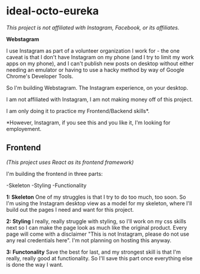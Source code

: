 # ideal-octo-eureka
*This project is not affiliated with Instagram, Facebook, or its affiliates.*

**Webstagram**

I use Instagram as part of a volunteer organization I work for - the one caveat is that I
don't have Instagram on my phone (and I try to limit my work apps on my phone), and I can't
publish new posts on desktop without either needing an emulator or having to use a hacky method
by way of Google Chrome's Developer Tools.

So I'm building Webstagram. The Instagram experience, on your desktop.

I am not affiliated with Instagram, I am not making money off of this project.

I am only doing it to practice my Frontend/Backend skills*.

*However, Instagram, if you see this and you like it, I'm looking for employement. 

## Frontend

_(This project uses React as its frontend framework)_

I'm building the frontend in three parts:

-Skeleton
-Styling
-Functionality

**1: Skeleton**
One of my struggles is that I try to do too much, too soon. So I'm using the Instagram desktop view
as a model for my skeleton, where I'll build out the pages I need and want for this project.

**2: Styling**
I really, really struggle with styling, so I'll work on my css skills next so I can make the page look as much like the original product. Every page will come with a disclaimer "This is not Instagram, please do not use any real credentials here". I'm not planning on hosting this anyway.

**3: Functonality**
Save the best for last, and my strongest skill is that I'm really, really good at functionality. So I'll save this part once everything else is done the way I want.